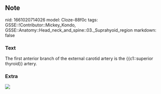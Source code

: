 ## Note
nid: 1661020714026
model: Cloze-88f0c
tags: GSSE::!Contributor::Mickey_Kondo, GSSE::Anatomy::Head_neck_and_spine::03._Suprahyoid_region
markdown: false

### Text
The first anterior branch of the external carotid artery is the {{c1::superior thyroid}} artery.

### Extra
<img src="a89c03b401880e4fc9338589546f2e71.jpg">
